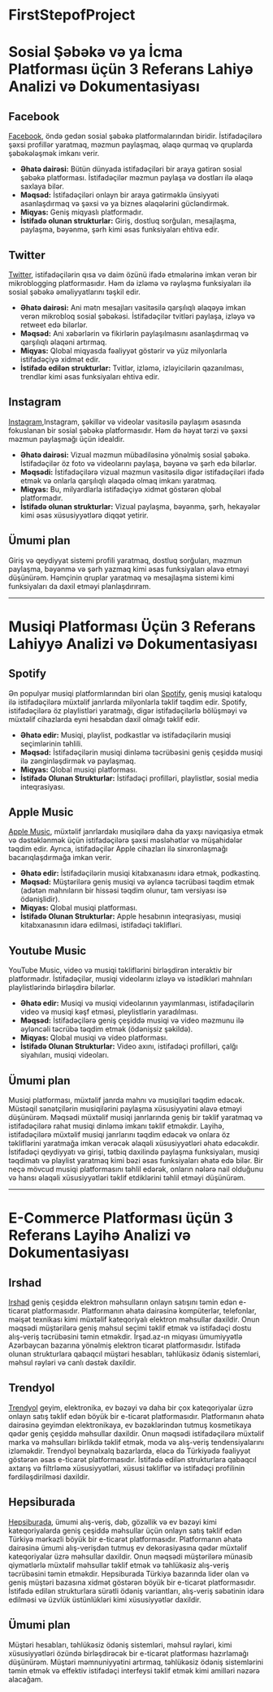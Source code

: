 # FirstStepofProject

# Sosial Şəbəkə və ya İcma Platforması üçün 3 Referans Lahiyə Analizi və Dokumentasiyası

## Facebook
 [Facebook](https://www.facebook.com/home.php), öndə gedən sosial şəbəkə platformalarından biridir. İstifadəçilərə şəxsi profillər yaratmaq, məzmun paylaşmaq, əlaqə qurmaq və qruplarda şəbəkələşmək imkanı verir.
- **Əhatə dairəsi:** Bütün dünyada istifadəçiləri bir araya gətirən sosial şəbəkə platforması. İstifadəçilər məzmun paylaşa və dostları ilə əlaqə saxlaya bilər.
- **Məqsəd:** İstifadəçiləri onlayn bir araya gətirməklə ünsiyyəti asanlaşdırmaq və şəxsi və ya biznes əlaqələrini gücləndirmək.
- **Miqyas:** Geniş miqyaslı platformadır.
- **İstifadə olunan strukturlar:** Giriş, dostluq sorğuları, mesajlaşma, paylaşma, bəyənmə, şərh kimi əsas funksiyaları ehtiva edir.

## Twitter
  [Twitter](https://twitter.com/home), istifadəçilərin qısa və daim özünü ifadə etmələrinə imkan verən bir mikroblogging platformasıdır. Həm də izləmə və rəyləşmə funksiyaları ilə sosial şəbəkə əməliyyatlarını təşkil edir.
- **Əhatə dairəsi:** Ani mətn mesajları vasitəsilə qarşılıqlı əlaqəyə imkan verən mikrobloq sosial şəbəkəsi. İstifadəçilər tvitləri paylaşa, izləyə və retweet edə bilərlər.
- **Məqsəd:** Ani xəbərlərin və fikirlərin paylaşılmasını asanlaşdırmaq və qarşılıqlı əlaqəni artırmaq.
- **Miqyas:** Qlobal miqyasda fəaliyyət göstərir və yüz milyonlarla istifadəçiyə xidmət edir.
- **İstifadə edilən strukturlar:** Tvitlər, izləmə, izləyicilərin qazanılması, trendlər kimi əsas funksiyaları ehtiva edir.

## Instagram
[Instagram](https://www.instagram.com/),Instagram, şəkillər və videolar vasitəsilə paylaşım əsasında fokuslanan bir sosial şəbəkə platformasıdır. Həm də həyat tərzi və şəxsi məzmun paylaşmağı üçün idealdir.
- **Əhatə dairəsi:** Vizual məzmun mübadiləsinə yönəlmiş sosial şəbəkə. İstifadəçilər öz foto və videolarını paylaşa, bəyənə və şərh edə bilərlər.
- **Məqsədi:** İstifadəçilərə vizual məzmun vasitəsilə digər istifadəçiləri ifadə etmək və onlarla qarşılıqlı əlaqədə olmaq imkanı yaratmaq.
- **Miqyas:** Bu, milyardlarla istifadəçiyə xidmət göstərən qlobal platformadır.
- **İstifadə olunan strukturlar:** Vizual paylaşma, bəyənmə, şərh, hekayələr kimi əsas xüsusiyyətlərə diqqət yetirir.

## Ümumi plan
Giriş və qeydiyyat sistemi profili yaratmaq, dostluq sorğuları, məzmun paylaşma, bəyənmə və şərh yazmaq kimi əsas funksiyaları əlavə etməyi düşünürəm. Həmçinin qruplar yaratmaq və mesajlaşma sistemi kimi funksiyaları da daxil etməyi planlaşdırıram.

----------------------------------------------------------
# Musiqi Platforması Üçün 3 Referans Lahiyyə Analizi və Dokumentasiyası

## Spotify
  Ən populyar musiqi platformlarından biri olan [Spotify](https://open.spotify.com/), geniş musiqi kataloqu ilə istifadəçilərə müxtəlif janrlarda milyonlarla təklif təqdim edir. Spotify, istifadəçilərə öz playlistləri yaratmağı, digər istifadəçilərlə bölüşməyi və müxtəlif cihazlarda eyni hesabdan daxil olmağı təklif edir.
- **Əhatə edir:** Musiqi, playlist, podkastlar və istifadəçilərin musiqi seçimlərinin təhlili.
- **Məqsəd:** İstifadəçilərin musiqi dinləmə təcrübəsini geniş çeşiddə musiqi ilə zənginləşdirmək və paylaşmaq.
- **Miqyas:** Qlobal musiqi platforması.
- **İstifadə Olunan Strukturlar:** İstifadəçi profilləri, playlistlər, sosial media inteqrasiyası.

## Apple Music
[Apple Music](https://music.apple.com/ru/browse?l=ru), müxtəlif janrlardakı musiqilərə daha da yaxşı naviqasiya etmək və dəstəklənmək üçün istifadəçilərə şəxsi məsləhətlər və müşahidələr təqdim edir. Ayrıca, istifadəçilər Apple cihazları ilə sinxronlaşmağı bacarıqlaşdırmağa imkan verir.
- **Əhatə edir:** İstifadəçilərin musiqi kitabxanasını idarə etmək, podkastinq.
- **Məqsəd:** Müştərilərə geniş musiqi və əyləncə təcrübəsi təqdim etmək (adətən mahnıların bir hissəsi təqdim olunur, tam versiyası isə ödənişlidir).
- **Miqyas:** Qlobal musiqi platforması.
- **İstifadə Olunan Strukturlar:** Apple hesabının inteqrasiyası, musiqi kitabxanasının idarə edilməsi, istifadəçi təklifləri.

## Youtube Music
YouTube Music, video və musiqi təkliflərini birləşdirən interaktiv bir platformadır. İstifadəçilər, musiqi videolarını izləyə və istədikləri mahnıları playlistlərində birləşdirə bilərlər.
- **Əhatə edir:** Musiqi və musiqi videolarının yayımlanması, istifadəçilərin video və musiqi kəşf etməsi, pleylistlərin yaradılması.
- **Məqsəd:** İstifadəçilərə geniş çeşiddə musiqi və video məzmunu ilə əyləncəli təcrübə təqdim etmək (ödənişsiz şəkildə).
- **Miqyas:** Qlobal musiqi və video platforması.
- **İstifadə Olunan Strukturlar:** Video axını, istifadəçi profilləri, çalğı siyahıları, musiqi videoları.

## Ümumi plan

Musiqi platforması, müxtəlif janrda mahnı və musiqiləri təqdim edəcək. Müstəqil sənətçilərin musiqilərini paylaşma xüsusiyyətini əlavə etməyi düşünürəm.
Məqsədi müxtəlif musiqi janrlarında geniş bir təklif yaratmaq və istifadəçilərə rahat musiqi dinləmə imkanı təklif etməkdir.
Layihə, istifadəçilərə müxtəlif musiqi janrlarını təqdim edəcək və onlara öz təkliflərini yaratmağa imkan verəcək əlaqəli xüsusiyyətləri əhatə edəcəkdir.
İstifadəçi qeydiyyatı və girişi, tətbiq daxilində paylaşma funksiyaları, musiqi təqdimatı və playlist yaratmaq kimi bəzi əsas funksiyaları əhatə edə bilər.
Bir neçə mövcud musiqi platformasını təhlil edərək, onların nələrə nail olduğunu və hansı əlaqəli xüsusiyyətləri təklif etdiklərini təhlil etməyi düşünürəm.

-------------------------------------------------------------
# E-Commerce Platforması üçün 3 Referans Layihə Analizi və Dokumentasiyası

## Irshad
[Irshad](https://blog.medium.com/)  geniş çeşiddə elektron məhsulların onlayn satışını təmin edən e-ticarət platformasıdır.
Platformanın əhatə dairəsinə kompüterlər, telefonlar, məişət texnikası kimi müxtəlif kateqoriyalı elektron məhsullar daxildir.
Onun məqsədi müştərilərə geniş məhsul seçimi təklif etmək və istifadəçi dostu alış-veriş təcrübəsini təmin etməkdir.
İrşad.az-ın miqyası ümumiyyətlə Azərbaycan bazarına yönəlmiş elektron ticarət platformasıdır.
İstifadə olunan strukturlara qabaqcıl müştəri hesabları, təhlükəsiz ödəniş sistemləri, məhsul rəyləri və canlı dəstək daxildir.

## Trendyol
[Trendyol](https://www.trendyol.com/) geyim, elektronika, ev bəzəyi və daha bir çox kateqoriyalar üzrə onlayn satış təklif edən böyük bir e-ticarət platformasıdır.
Platformanın əhatə dairəsinə geyimdən elektronikaya, ev bəzəklərindən tutmuş kosmetikaya qədər geniş çeşiddə məhsullar daxildir.
Onun məqsədi istifadəçilərə müxtəlif marka və məhsulları birlikdə təklif etmək, moda və alış-veriş tendensiyalarını izləməkdir.
Trendyol beynəlxalq bazarlarda, eləcə də Türkiyədə fəaliyyət göstərən əsas e-ticarət platformasıdır.
İstifadə edilən strukturlara qabaqcıl axtarış və filtrləmə xüsusiyyətləri, xüsusi təkliflər və istifadəçi profilinin fərdiləşdirilməsi daxildir.

## Hepsiburada
[Hepsiburada](https://www.hepsiburada.com/), ümumi alış-veriş, dəb, gözəllik və ev bəzəyi kimi kateqoriyalarda geniş çeşiddə məhsullar üçün onlayn satış təklif edən Türkiyə mərkəzli böyük bir e-ticarət platformasıdır.
Platformanın əhatə dairəsinə ümumi alış-verişdən tutmuş ev dekorasiyasına qədər müxtəlif kateqoriyalar üzrə məhsullar daxildir.
Onun məqsədi müştərilərə münasib qiymətlərlə müxtəlif məhsullar təklif etmək və təhlükəsiz alış-veriş təcrübəsini təmin etməkdir.
Hepsiburada Türkiyə bazarında lider olan və geniş müştəri bazasına xidmət göstərən böyük bir e-ticarət platformasıdır.
İstifadə edilən strukturlara sürətli ödəniş variantları, alış-veriş səbətinin idarə edilməsi və üzvlük üstünlükləri kimi xüsusiyyətlər daxildir.

## Ümumi plan
Müştəri hesabları, təhlükəsiz ödəniş sistemləri, məhsul rəyləri, kimi xüsusiyyətləri özündə birləşdirəcək bir e-ticarət platforması hazırlamağı düşünürəm. Müştəri məmnuniyyətini artırmaq, təhlükəsiz ödəniş sistemlərini təmin etmək və effektiv istifadəçi interfeysi təklif etmək kimi amilləri nəzərə alacağam. 
